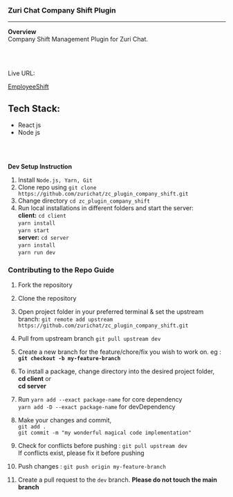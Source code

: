 
### **Zuri Chat Company Shift Plugin**
---

**Overview** <br />
Company Shift Management Plugin for Zuri Chat.

<br />
<br />

Live URL: <br />

[EmployeeShift](https://employeeshift.zuri.chat/)

## Tech Stack:
 - React js
 - Node js

<br />
<br />

**Dev Setup Instruction**

1. Install `Node.js, Yarn, Git`
2. Clone  repo using `git clone https://github.com/zurichat/zc_plugin_company_shift.git`
3. Change directory `cd zc_plugin_company_shift`
4. Run local installations in different folders and start the server: <br />
   **client:** `cd client` <br /> `yarn install` <br /> `yarn start` <br />
   **server:** `cd server` <br /> `yarn install` <br /> `yarn run dev`
 

### **Contributing to the Repo Guide**
1. Fork the repository
2. Clone the repository
3. Open project folder in your preferred terminal & set the upstream branch: `git remote add upstream https://github.com/zurichat/zc_plugin_company_shift.git`
4. Pull from upstream branch `git pull upstream dev`
5. Create a new branch for the feature/chore/fix you wish to work on. eg : **`git checkout -b my-feature-branch`**
6. To install a package, change directory into the desired project folder, <br />
   **cd client** or <br/> **cd server**
7. Run `yarn add --exact package-name` for core dependency <br />
   `yarn add -D --exact package-name` for devDependency
8. Make your changes and commit, <br />
    `git add .` <br />
    `git commit -m "my wonderful magical code implementation"`

9.  Check for conflicts before pushing : `git pull upstream dev` <br />
    If conflicts exist, please fix it before pushing
10. Push changes : `git push origin my-feature-branch`
11. Create a pull request to the `dev` branch. **Please do not touch the main branch**
